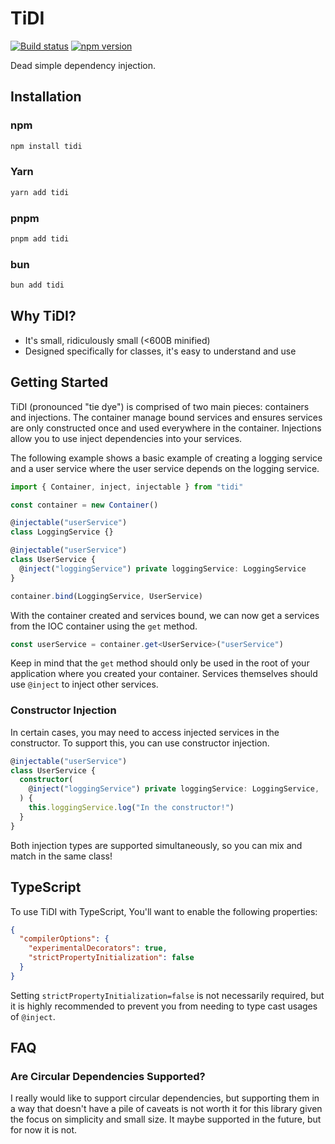 # TiDI

[![Build status](https://github.com/mskelton/tidi/workflows/Build/badge.svg)](https://github.com/mskelton/tidi/actions)
[![npm version](https://img.shields.io/npm/v/tidi)](https://www.npmjs.com/package/tidi)

Dead simple dependency injection.

## Installation

### npm

```sh
npm install tidi
```

### Yarn

```sh
yarn add tidi
```

### pnpm

```sh
pnpm add tidi
```

### bun

```sh
bun add tidi
```

## Why TiDI?

- It's small, ridiculously small (<600B minified)
- Designed specifically for classes, it's easy to understand and use

## Getting Started

TiDI (pronounced "tie dye") is comprised of two main pieces: containers and
injections. The container manage bound services and ensures services are only
constructed once and used everywhere in the container. Injections allow you to
use inject dependencies into your services.

The following example shows a basic example of creating a logging service and a
user service where the user service depends on the logging service.

```ts
import { Container, inject, injectable } from "tidi"

const container = new Container()

@injectable("userService")
class LoggingService {}

@injectable("userService")
class UserService {
  @inject("loggingService") private loggingService: LoggingService
}

container.bind(LoggingService, UserService)
```

With the container created and services bound, we can now get a services from
the IOC container using the `get` method.

```ts
const userService = container.get<UserService>("userService")
```

Keep in mind that the `get` method should only be used in the root of your
application where you created your container. Services themselves should use
`@inject` to inject other services.

### Constructor Injection

In certain cases, you may need to access injected services in the constructor.
To support this, you can use constructor injection.

```ts
@injectable("userService")
class UserService {
  constructor(
    @inject("loggingService") private loggingService: LoggingService,
  ) {
    this.loggingService.log("In the constructor!")
  }
}
```

Both injection types are supported simultaneously, so you can mix and match in
the same class!

## TypeScript

To use TiDI with TypeScript, You'll want to enable the following properties:

```json
{
  "compilerOptions": {
    "experimentalDecorators": true,
    "strictPropertyInitialization": false
  }
}
```

Setting `strictPropertyInitialization=false` is not necessarily required, but it
is highly recommended to prevent you from needing to type cast usages of
`@inject`.

## FAQ

### Are Circular Dependencies Supported?

I really would like to support circular dependencies, but supporting them in a
way that doesn't have a pile of caveats is not worth it for this library given
the focus on simplicity and small size. It maybe supported in the future, but
for now it is not.
